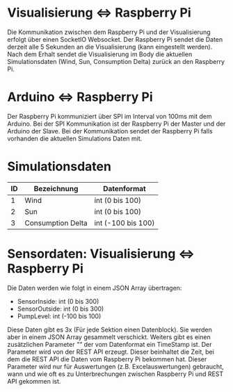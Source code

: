 # Visualisierung <=> Raspberry Pi
Die Kommunikation zwischen dem Raspberry Pi und der Visualisierung erfolgt über einen SocketIO Websocket. Der Raspberry Pi sendet die Daten derzeit alle 5 Sekunden an die Visualisierung (kann eingestellt werden). Nach dem Erhalt sendet die Visualisierung im Body die aktuellen Simulationsdaten (Wind, Sun, Consumption Delta) zurück an den Raspberry Pi.

# Arduino <=> Raspberry Pi
Der Raspberry Pi kommuniziert über SPI im Interval von 100ms mit dem Arduino. Bei der SPI Kommunikation ist der Raspberry Pi der Master und der Arduino der Slave. Bei der Kommunikation sendet der Raspberry Pi falls vorhanden die aktuellen Simulations Daten mit. 

# Simulationsdaten
| ID | Bezeichnung | Datenformat |
|--|--|--|
| 1 | Wind | int (0 bis 100) |
| 2 | Sun | int (0 bis 100) |
| 3 | Consumption Delta | int (-100 bis 100) |

# Sensordaten: Visualisierung <=> Raspberry Pi
Die Daten werden wie folgt in einem JSON Array übertragen:
* SensorInside: int (0 bis 300)
* SensorOutside: int (0 bis 300)
* PumpLevel: int (-100 bis 100)

Diese Daten gibt es 3x (Für jede Sektion einen Datenblock). Sie werden aber in einem JSON Array gesammelt verschickt.
Weiters gibt es einen zusätzlichen Parameter _""_ der vom Datenformat ein TimeStamp ist. Der Parameter wird von der REST API erzeugt. Dieser beinhaltet die Zeit, bei dem die REST API die Daten vom Raspberry Pi bekommen hat. Dieser Parameter wird nur für Auswertungen (z.B. Excelauswertungen) gebraucht, wann und wie oft es zu Unterbrechungen zwischen Raspberry Pi und REST API gekommen ist.